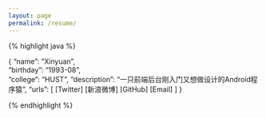 ```yaml
---
layout: page
permalink: /resume/
---
```


{% highlight java %}

{
“name”: ”Xinyuan”,  
“birthday”: “1993-08”,  
“college”: “HUST”,
“description”: “一只前端后台刚入门又想做设计的Android程序猿”,
“urls”: 
 [
  [Twitter]
 [新浪微博]
 [GitHub]
 [Email]
 ]
}

{% endhighlight %}

